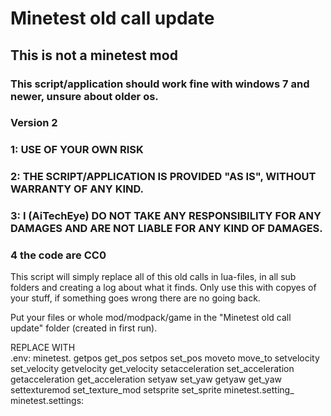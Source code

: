 # Minetest old call update
## This is not a minetest mod
### This script/application should work fine with windows 7 and newer, unsure about older os.
### Version 2


### 1: USE OF YOUR OWN RISK
### 2: THE SCRIPT/APPLICATION IS PROVIDED "AS IS", WITHOUT WARRANTY OF ANY KIND.
### 3: I (AiTechEye) DO NOT TAKE ANY RESPONSIBILITY FOR ANY DAMAGES AND ARE NOT LIABLE FOR ANY KIND OF DAMAGES.
### 4 the code are CC0


This script will simply replace all of this old calls in lua-files, in all sub folders and creating a log about what it finds.
Only use this with copyes of your stuff, if something goes wrong there are no going back.


Put your files or whole mod/modpack/game in the "Minetest old call update" folder (created in first run).


REPLACE		WITH<br>
.env:		minetest.
getpos		get_pos
setpos		set_pos
moveto		move_to
setvelocity	set_velocity
getvelocity	get_velocity
setacceleration	set_acceleration
getacceleration	get_acceleration
setyaw		set_yaw
getyaw		get_yaw
settexturemod	set_texture_mod
setsprite		set_sprite
minetest.setting_	minetest.settings:
